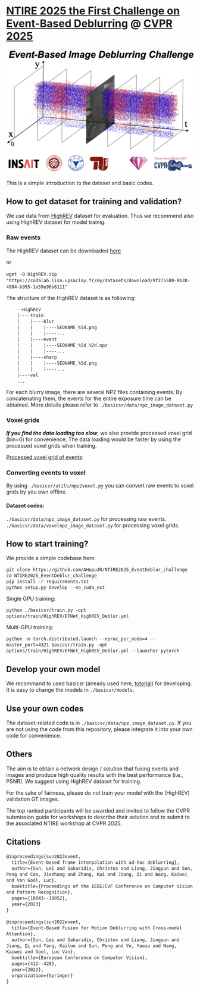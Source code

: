 # [NTIRE 2025 the First Challenge on Event-Based Deblurring](https://codalab.lisn.upsaclay.fr/competitions/21498) @ [CVPR 2025](https://cvlai.net/ntire/2025/)

<p align="center">
  <img src="./figs/logo.jpg" alt="Logo" width="600">
</p>


This is a simple introduction to the dataset and basic codes.

## How to get dataset for training and validation?
We use data from [HighREV](https://openaccess.thecvf.com/content/CVPR2023/html/Sun_Event-Based_Frame_Interpolation_With_Ad-Hoc_Deblurring_CVPR_2023_paper.html) dataset for evaluation. Thus we recommend also using HighREV dataset for model trainig.

### Raw events
The HighREV dataset can be downloaded [here](https://codalab.lisn.upsaclay.fr/my/datasets/download/9f275580-9b38-4984-b995-1e59e96b6111)

or 

`
wget -O HighREV.zip "https://codalab.lisn.upsaclay.fr/my/datasets/download/9f275580-9b38-4984-b995-1e59e96b6111"
`

The structure of the HighREV dataset is as following:

```
    --HighREV
    |----train
    |    |----blur
    |    |    |----SEQNAME_%5d.png
    |    |    |----...
    |    |----event
    |    |    |----SEQNAME_%5d_%2d.npz
    |    |    |----...
    |    |----sharp
    |    |    |----SEQNAME_%5d.png
    |    |    |----...
    |----val
    ...

```
For each blurry image, there are several NPZ files containing events. By concatenating them, the events for the entire exposure time can be obtained. More details please refer to `./basicsr/data/npz_image_dataset.py`


### Voxel grids
***If you find the data loading too slow***, we also provide processed voxel grid (bin=6) for convenience. The data loading would be faster by using the processed voxel grids when training.

[Processed voxel grid of events](https://codalab.lisn.upsaclay.fr/my/datasets/download/c83e95ab-d4e6-4b9f-b7de-e3d3b45356e3): 

### Converting events to voxel
By using `./basicsr/utils/npz2voxel.py` you can convert raw events to voxel grids by you own offline.

#### Dataset codes:
`./basicsr/data/npz_image_dataset.py` for processing raw events.
`./basicsr/data/voxelnpz_image_dataset.py` for processing voxel grids.




## How to start training?

We provide a simple codebase here:


```
git clone https://github.com/AHupuJR/NTIRE2025_EventDeblur_challenge
cd NTIRE2025_EventDeblur_challenge
pip install -r requirements.txt
python setup.py develop --no_cuda_ext
```
Single GPU training:
```
python ./basicsr/train.py -opt options/train/HighREV/EFNet_HighREV_Deblur.yml
```
Multi-GPU training:
```
python -m torch.distributed.launch --nproc_per_node=4 --master_port=4321 basicsr/train.py -opt options/train/HighREV/EFNet_HighREV_Deblur.yml --launcher pytorch
```

## Develop your own model
We recommand to used basicsr (already used here, [tutorial](https://github.com/XPixelGroup/BasicSR)) for developing. It is easy to change the models in `./basicsr/models`.



## Use your own codes
The dataset-related code is in `./basicsr/data/npz_image_dataset.py`. If you are not using the code from this repository, please integrate it into your own code for convenience.


## Others
The aim is to obtain a network design / solution that fusing events and images and produce high quality results with the best performance (i.e., PSNR). We suggest using HighREV dataset for training.

For the sake of fairness, please do not train your model with the (HighREV) validation GT images.


The top ranked participants will be awarded and invited to follow the CVPR submission guide for workshops to describe their solution and to submit to the associated NTIRE workshop at CVPR 2025.
   
<!-- ## How to add your model to this baseline?
1. Register your team in the [Google Spreadsheet](https://docs.google.com/spreadsheets/d/1XVa8LIaAURYpPvMf7i-_Yqlzh-JsboG0hvcnp-oI9rs/edit?usp=sharing) and get your team ID.
2. Put your the code of your model in `./models/[Your_Team_ID]_[Your_Model_Name].py`
   - Please add **only one** file in the folder `./models`. **Please do not add other submodules**.
   - Please zero pad [Your_Team_ID] into two digits: e.g. 00, 01, 02 
3. Put the pretrained model in `./model_zoo/[Your_Team_ID]_[Your_Model_Name].[pth or pt or ckpt]`
   - Please zero pad [Your_Team_ID] into two digits: e.g. 00, 01, 02  
4. Add your model to the model loader `./test_demo/select_model` as follows:
    ```python
        elif model_id == [Your_Team_ID]:
            # define your model and load the checkpoint
    ```
   - Note: Please set the correct data_range, either 255.0 or 1.0
5. Send us the command to download your code, e.g, 
   - `git clone [Your repository link]`
   - We will do the following steps to add your code and model checkpoint to the repository.
This repository shows how to add noise to synthesize the noisy image. It also shows how you can save an image. -->



## Citations

```
@inproceedings{sun2023event,
  title={Event-based frame interpolation with ad-hoc deblurring},
  author={Sun, Lei and Sakaridis, Christos and Liang, Jingyun and Sun, Peng and Cao, Jiezhang and Zhang, Kai and Jiang, Qi and Wang, Kaiwei and Van Gool, Luc},
  booktitle={Proceedings of the IEEE/CVF Conference on Computer Vision and Pattern Recognition},
  pages={18043--18052},
  year={2023}
}

@inproceedings{sun2022event,
  title={Event-Based Fusion for Motion Deblurring with Cross-modal Attention},
  author={Sun, Lei and Sakaridis, Christos and Liang, Jingyun and Jiang, Qi and Yang, Kailun and Sun, Peng and Ye, Yaozu and Wang, Kaiwei and Gool, Luc Van},
  booktitle={European Conference on Computer Vision},
  pages={412--428},
  year={2022},
  organization={Springer}
}
```
